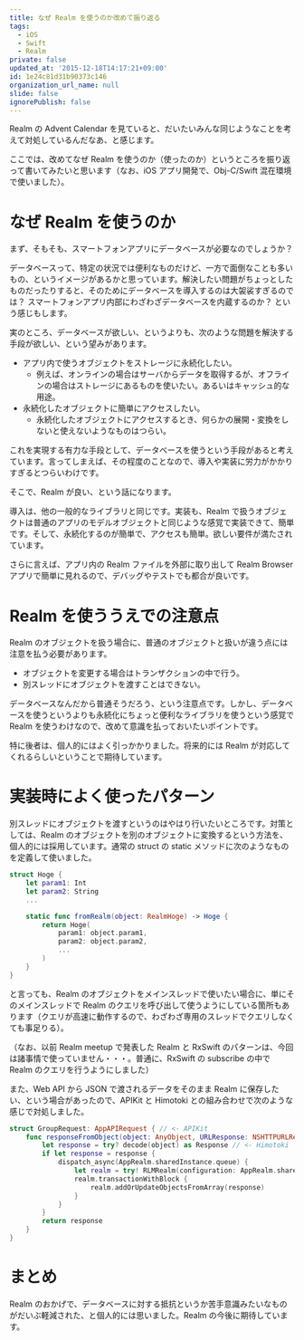 ```yaml
---
title: なぜ Realm を使うのか改めて振り返る
tags:
  - iOS
  - Swift
  - Realm
private: false
updated_at: '2015-12-18T14:17:21+09:00'
id: 1e24c81d31b90373c146
organization_url_name: null
slide: false
ignorePublish: false
---
```

Realm の Advent Calendar を見ていると、だいたいみんな同じようなことを考えて対処しているんだなあ、と感じます。

ここでは、改めてなぜ Realm を使うのか（使ったのか）というところを振り返って書いてみたいと思います（なお、iOS アプリ開発で、Obj-C/Swift 混在環境で使いました）。

# なぜ Realm を使うのか

まず、そもそも、スマートフォンアプリにデータベースが必要なのでしょうか？

データベースって、特定の状況では便利なものだけど、一方で面倒なことも多いもの、というイメージがあるかと思っています。解決したい問題がちょっとしたものだったりすると、そのためにデータベースを導入するのは大袈裟すぎるのでは？ スマートフォンアプリ内部にわざわざデータベースを内蔵するのか？ という感じもします。

実のところ、データベースが欲しい、というよりも、次のような問題を解決する手段が欲しい、という望みがあります。

* アプリ内で使うオブジェクトをストレージに永続化したい。
    * 例えば、オンラインの場合はサーバからデータを取得するが、オフラインの場合はストレージにあるものを使いたい。あるいはキャッシュ的な用途。
* 永続化したオブジェクトに簡単にアクセスしたい。
    * 永続化したオブジェクトにアクセスするとき、何らかの展開・変換をしないと使えないようなものはつらい。

これを実現する有力な手段として、データベースを使うという手段があると考えています。言ってしまえば、その程度のことなので、導入や実装に労力がかかりすぎるとつらいわけです。

そこで、Realm が良い、という話になります。

導入は、他の一般的なライブラリと同じです。実装も、Realm で扱うオブジェクトは普通のアプリのモデルオブジェクトと同じような感覚で実装できて、簡単です。そして、永続化するのが簡単で、アクセスも簡単。欲しい要件が満たされています。

さらに言えば、アプリ内の Realm ファイルを外部に取り出して Realm Browser アプリで簡単に見れるので、デバッグやテストでも都合が良いです。

# Realm を使ううえでの注意点

Realm のオブジェクトを扱う場合に、普通のオブジェクトと扱いが違う点には注意を払う必要があります。

* オブジェクトを変更する場合はトランザクションの中で行う。
* 別スレッドにオブジェクトを渡すことはできない。

データベースなんだから普通そうだろう、という注意点です。しかし、データベースを使うというよりも永続化にちょっと便利なライブラリを使うという感覚で Realm を使うわけなので、改めて意識を払っておいたいポイントです。

特に後者は、個人的にはよく引っかかりました。将来的には Realm が対応してくれるらしいということで期待しています。

# 実装時によく使ったパターン

別スレッドにオブジェクトを渡すというのはやはり行いたいところです。対策としては、Realm のオブジェクトを別のオブジェクトに変換するという方法を、個人的には採用しています。通常の struct の static メソッドに次のようなものを定義して使いました。

```swift
struct Hoge {
    let param1: Int
    let param2: String
    ...

    static func fromRealm(object: RealmHoge) -> Hoge {
        return Hoge(
            param1: object.param1,
            param2: object.param2,
            ...
        )
    }
}
```

と言っても、Realm のオブジェクトをメインスレッドで使いたい場合に、単にそのメインスレッドで Realm のクエリを呼び出して使うようにしている箇所もあります（クエリが高速に動作するので、わざわざ専用のスレッドでクエリしなくても事足りる）。

（なお、以前 Realm meetup で発表した Realm と RxSwift のパターンは、今回は諸事情で使っていません・・・。普通に、RxSwift の subscribe の中で Realm のクエリを行うようにしました）

また、Web API から JSON で渡されるデータをそのまま Realm に保存したい、という場合があったので、APIKit と Himotoki との組み合わせで次のような感じで対処しました。

```swift
struct GroupRequest: AppAPIRequest { // <- APIKit
    func responseFromObject(object: AnyObject, URLResponse: NSHTTPURLResponse) -> Response? {    
        let response = try? decode(object) as Response // <- Himotoki
        if let response = response {
            dispatch_async(AppRealm.sharedInstance.queue) {
                let realm = try! RLMRealm(configuration: AppRealm.sharedInstance.configuration)
                realm.transactionWithBlock {
                    realm.addOrUpdateObjectsFromArray(response)
                }
            }
        }
        return response
    }
}
```

# まとめ

Realm のおかげで、データベースに対する抵抗というか苦手意識みたいなものがだいぶ軽減された、と個人的には思いました。Realm の今後に期待しています。

